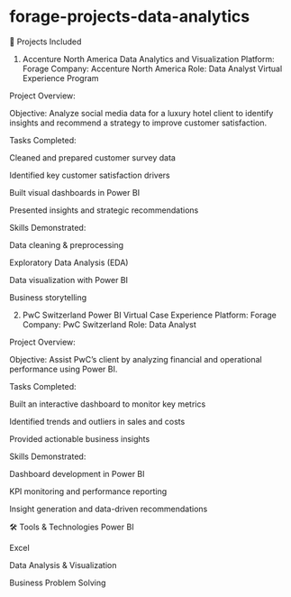 # forage-projects-data-analytics

📌 Projects Included
1. Accenture North America Data Analytics and Visualization
Platform: Forage
Company: Accenture North America
Role: Data Analyst Virtual Experience Program

Project Overview:

Objective: Analyze social media data for a luxury hotel client to identify insights and recommend a strategy to improve customer satisfaction.

Tasks Completed:

Cleaned and prepared customer survey data

Identified key customer satisfaction drivers

Built visual dashboards in Power BI

Presented insights and strategic recommendations

Skills Demonstrated:

Data cleaning & preprocessing

Exploratory Data Analysis (EDA)

Data visualization with Power BI

Business storytelling

2. PwC Switzerland Power BI Virtual Case Experience
Platform: Forage
Company: PwC Switzerland
Role: Data Analyst

Project Overview:

Objective: Assist PwC’s client by analyzing financial and operational performance using Power BI.

Tasks Completed:

Built an interactive dashboard to monitor key metrics

Identified trends and outliers in sales and costs

Provided actionable business insights

Skills Demonstrated:

Dashboard development in Power BI

KPI monitoring and performance reporting

Insight generation and data-driven recommendations

🛠️ Tools & Technologies
Power BI

Excel

Data Analysis & Visualization

Business Problem Solving

